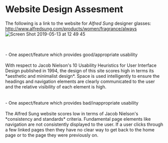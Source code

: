 # Website Design Assesment

The following is a link to the website for *Alfred Sung* designer glasses:
http://www.alfredsung.com/products/women/fragrance/always
![Screen Shot 2019-05-13 at 12 49 45](https://user-images.githubusercontent.com/48931725/57593177-a3bdd680-757d-11e9-9fda-575cad8ad0f2.png)

<br>
<br>
- One aspect/feature which provides good/appropriate usability
<br>
<br>
With respect to Jacob Nielson's 10 Usability Heuristics for User Interface Design published in 1994, the design of this site scores high in terms its *aesthetic and minimalist design*. 
Space is used intelligently to ensure the headings and navigation elements are clearly communicated to the user and the relative visibility of each element is high.
<br>
<br>
<br>
- One aspect/feature which provides bad/inappropriate usability
<br>
<br>
The Alfred Sung website scores low in terms of Jacob Nielson's *consistency and standards* criteria. Fundamental page elements like navigation are not consistently displayed to the user. If a user clicks through a few linked pages then they have no clear way to get back to the home page or to the page they were previously on. 
